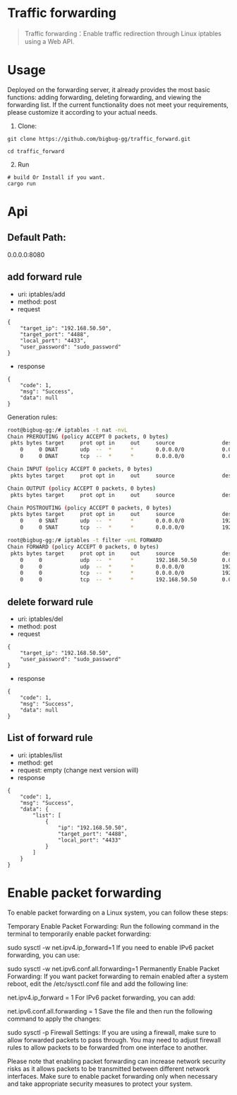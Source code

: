 # Traffic forwarding

> Traffic forwarding：Enable traffic redirection through Linux iptables using a Web API.

# Usage

Deployed on the forwarding server, it already provides the most basic functions: adding forwarding, deleting forwarding, and viewing the forwarding list. If the current functionality does not meet your requirements, please customize it according to your actual needs.
1. Clone:

```
git clone https://github.com/bigbug-gg/traffic_forward.git

cd traffic_forward
```

2. Run 

```
# build Or Install if you want.
cargo run
```

# Api

## Default Path:

0.0.0.0:8080

## add forward rule
* uri: iptables/add
* method: post
* request
```
{
	"target_ip": "192.168.50.50",
	"target_port": "4488",
	"local_port": "4433",
	"user_password": "sudo_password"
}
```

* response
```
{
	"code": 1,
	"msg": "Success",
	"data": null
}
```

Generation rules:

```bash
root@bigbug-gg:/# iptables -t nat -nvL
Chain PREROUTING (policy ACCEPT 0 packets, 0 bytes)
 pkts bytes target     prot opt in     out     source               destination         
    0     0 DNAT       udp  --  *      *       0.0.0.0/0            0.0.0.0/0            udp dpt:4433 to:192.168.50.50:4488
    0     0 DNAT       tcp  --  *      *       0.0.0.0/0            0.0.0.0/0            tcp dpt:4433 to:192.168.50.50:4488

Chain INPUT (policy ACCEPT 0 packets, 0 bytes)
 pkts bytes target     prot opt in     out     source               destination         

Chain OUTPUT (policy ACCEPT 0 packets, 0 bytes)
 pkts bytes target     prot opt in     out     source               destination         

Chain POSTROUTING (policy ACCEPT 0 packets, 0 bytes)
 pkts bytes target     prot opt in     out     source               destination         
    0     0 SNAT       udp  --  *      *       0.0.0.0/0            192.168.50.50        udp dpt:4488 to:192.168.17.131
    0     0 SNAT       tcp  --  *      *       0.0.0.0/0            192.168.50.50        tcp dpt:4488 to:192.168.17.131

root@bigbug-gg:/# iptables -t filter -vnL FORWARD
Chain FORWARD (policy ACCEPT 0 packets, 0 bytes)
 pkts bytes target     prot opt in     out     source               destination         
    0     0            udp  --  *      *       192.168.50.50        0.0.0.0/0            udp dpt:4488
    0     0            udp  --  *      *       0.0.0.0/0            192.168.50.50        udp dpt:4488
    0     0            tcp  --  *      *       0.0.0.0/0            192.168.50.50        tcp dpt:4488
    0     0            tcp  --  *      *       192.168.50.50        0.0.0.0/0            tcp dpt:4488

```

## delete forward rule
* uri: iptables/del
* method: post
* request
```
{
	"target_ip": "192.168.50.50",
	"user_password": "sudo_password"
}
```

* response
```
{
	"code": 1,
	"msg": "Success",
	"data": null
}
```

## List of forward rule
* uri: iptables/list
* method: get
* request: empty (change next version will) 
* response
```
{
	"code": 1,
	"msg": "Success",
	"data": {
		"list": [
			{
				"ip": "192.168.50.50",
				"target_port": "4488",
				"local_port": "4433"
			}
		]
	}
}
```

# Enable packet forwarding 

To enable packet forwarding on a Linux system, you can follow these steps:

Temporary Enable Packet Forwarding:
Run the following command in the terminal to temporarily enable packet forwarding:

sudo sysctl -w net.ipv4.ip_forward=1
If you need to enable IPv6 packet forwarding, you can use:

sudo sysctl -w net.ipv6.conf.all.forwarding=1
Permanently Enable Packet Forwarding:
If you want packet forwarding to remain enabled after a system reboot, edit the /etc/sysctl.conf file and add the following line:

net.ipv4.ip_forward = 1
For IPv6 packet forwarding, you can add:

net.ipv6.conf.all.forwarding = 1
Save the file and then run the following command to apply the changes:

sudo sysctl -p
Firewall Settings:
If you are using a firewall, make sure to allow forwarded packets to pass through. You may need to adjust firewall rules to allow packets to be forwarded from one interface to another.

Please note that enabling packet forwarding can increase network security risks as it allows packets to be transmitted between different network interfaces. Make sure to enable packet forwarding only when necessary and take appropriate security measures to protect your system.